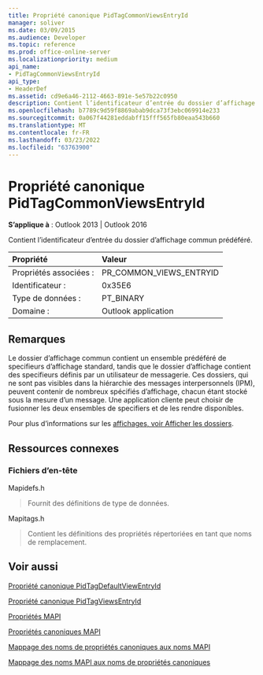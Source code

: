 ```yaml
---
title: Propriété canonique PidTagCommonViewsEntryId
manager: soliver
ms.date: 03/09/2015
ms.audience: Developer
ms.topic: reference
ms.prod: office-online-server
ms.localizationpriority: medium
api_name:
- PidTagCommonViewsEntryId
api_type:
- HeaderDef
ms.assetid: cd9e6a46-2112-4663-891e-5e57b22c0950
description: Contient l’identificateur d’entrée du dossier d’affichage commun prédéféré. Le dossier d’affichage commun contient un ensemble prédéféré de  specifieurs d’affichage standard.
ms.openlocfilehash: b7789c9d59f8869abab9dca73f3ebc069914e233
ms.sourcegitcommit: 0a067f44281eddabff15fff565fb80eaa543b660
ms.translationtype: MT
ms.contentlocale: fr-FR
ms.lasthandoff: 03/23/2022
ms.locfileid: "63763900"
---
```

# <a name="pidtagcommonviewsentryid-canonical-property"></a>Propriété canonique PidTagCommonViewsEntryId

  
  
**S’applique à** : Outlook 2013 | Outlook 2016 
  
Contient l’identificateur d’entrée du dossier d’affichage commun prédéféré. 
  
|Propriété |Valeur |
|:-----|:-----|
|Propriétés associées :  <br/> |PR_COMMON_VIEWS_ENTRYID  <br/> |
|Identificateur :  <br/> |0x35E6  <br/> |
|Type de données :  <br/> |PT_BINARY  <br/> |
|Domaine :  <br/> |Outlook application  <br/> |
   
## <a name="remarks"></a>Remarques

Le dossier d’affichage commun contient un ensemble prédéféré de  specifieurs d’affichage standard, tandis que le dossier d’affichage contient des  specifieurs définis par un utilisateur de messagerie. Ces dossiers, qui ne sont pas visibles dans la hiérarchie des messages interpersonnels (IPM), peuvent contenir de nombreux  spécifiés d’affichage, chacun étant stocké sous la mesure d’un message. Une application cliente peut choisir de fusionner les deux ensembles de  specifiers et de les rendre disponibles. 
  
Pour plus d’informations sur les [affichages, voir Afficher les dossiers](mapi-view-folders.md).
  
## <a name="related-resources"></a>Ressources connexes

### <a name="header-files"></a>Fichiers d’en-tête

Mapidefs.h
  
> Fournit des définitions de type de données.
    
Mapitags.h
  
> Contient les définitions des propriétés répertoriées en tant que noms de remplacement.
    
## <a name="see-also"></a>Voir aussi



[Propriété canonique PidTagDefaultViewEntryId](pidtagdefaultviewentryid-canonical-property.md)
  
[Propriété canonique PidTagViewsEntryId](pidtagviewsentryid-canonical-property.md)


[Propriétés MAPI](mapi-properties.md)
  
[Propriétés canoniques MAPI](mapi-canonical-properties.md)
  
[Mappage des noms de propriétés canoniques aux noms MAPI](mapping-canonical-property-names-to-mapi-names.md)
  
[Mappage des noms MAPI aux noms de propriétés canoniques](mapping-mapi-names-to-canonical-property-names.md)

